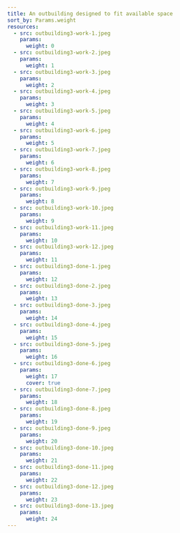 ```yaml
---
title: An outbuilding designed to fit available space
sort_by: Params.weight
resources:
  - src: outbuilding3-work-1.jpeg
    params:
      weight: 0
  - src: outbuilding3-work-2.jpeg
    params:
      weight: 1
  - src: outbuilding3-work-3.jpeg
    params:
      weight: 2
  - src: outbuilding3-work-4.jpeg
    params:
      weight: 3
  - src: outbuilding3-work-5.jpeg
    params:
      weight: 4
  - src: outbuilding3-work-6.jpeg
    params:
      weight: 5
  - src: outbuilding3-work-7.jpeg
    params:
      weight: 6
  - src: outbuilding3-work-8.jpeg
    params:
      weight: 7
  - src: outbuilding3-work-9.jpeg
    params:
      weight: 8
  - src: outbuilding3-work-10.jpeg
    params:
      weight: 9
  - src: outbuilding3-work-11.jpeg
    params:
      weight: 10
  - src: outbuilding3-work-12.jpeg
    params:
      weight: 11
  - src: outbuilding3-done-1.jpeg
    params:
      weight: 12
  - src: outbuilding3-done-2.jpeg
    params:
      weight: 13
  - src: outbuilding3-done-3.jpeg
    params:
      weight: 14
  - src: outbuilding3-done-4.jpeg
    params:
      weight: 15
  - src: outbuilding3-done-5.jpeg
    params:
      weight: 16
  - src: outbuilding3-done-6.jpeg
    params:
      weight: 17
      cover: true
  - src: outbuilding3-done-7.jpeg
    params:
      weight: 18
  - src: outbuilding3-done-8.jpeg
    params:
      weight: 19
  - src: outbuilding3-done-9.jpeg
    params:
      weight: 20
  - src: outbuilding3-done-10.jpeg
    params:
      weight: 21
  - src: outbuilding3-done-11.jpeg
    params:
      weight: 22
  - src: outbuilding3-done-12.jpeg
    params:
      weight: 23
  - src: outbuilding3-done-13.jpeg
    params:
      weight: 24
---
```

